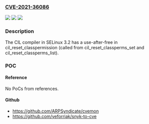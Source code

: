 ### [CVE-2021-36086](https://cve.mitre.org/cgi-bin/cvename.cgi?name=CVE-2021-36086)
![](https://img.shields.io/static/v1?label=Product&message=n%2Fa&color=blue)
![](https://img.shields.io/static/v1?label=Version&message=n%2Fa&color=blue)
![](https://img.shields.io/static/v1?label=Vulnerability&message=n%2Fa&color=brighgreen)

### Description

The CIL compiler in SELinux 3.2 has a use-after-free in cil_reset_classpermission (called from cil_reset_classperms_set and cil_reset_classperms_list).

### POC

#### Reference
No PoCs from references.

#### Github
- https://github.com/ARPSyndicate/cvemon
- https://github.com/yeforriak/snyk-to-cve

